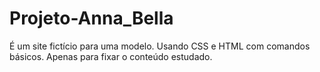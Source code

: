 # Projeto-Anna_Bella
É um site fictício para uma modelo. Usando CSS e HTML com comandos básicos.  Apenas para fixar o conteúdo estudado.




